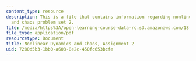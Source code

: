 ```yaml
---
content_type: resource
description: This is a file that contains information regarding nonlinear dynamics
  and chaos problem set 2.
file: /media/https%3A/open-learning-course-data-rc.s3.amazonaws.com/18-385j-nonlinear-dynamics-and-chaos-fall-2014/7280d5b31bb0a6038e2c450fc653bcfe_MIT18_385JF14_Pset2.pdf
file_type: application/pdf
resourcetype: Document
title: Nonlinear Dynamics and Chaos, Assignment 2
uid: 7280d5b3-1bb0-a603-8e2c-450fc653bcfe
---
```


